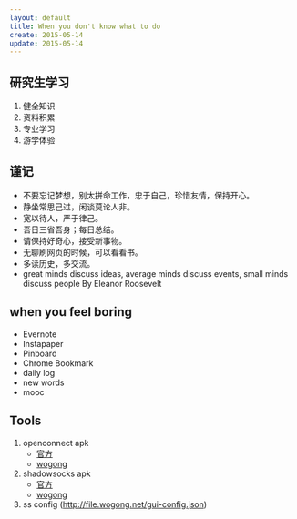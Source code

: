 ```yaml
---
layout: default
title: When you don't know what to do
create: 2015-05-14
update: 2015-05-14
---
```


## 研究生学习
1. 健全知识
2. 资料积累
3. 专业学习
4. 游学体验

## 谨记
- 不要忘记梦想，别太拼命工作，忠于自己，珍惜友情，保持开心。
- 静坐常思己过，闲谈莫论人非。
- 宽以待人，严于律己。
- 吾日三省吾身；每日总结。
- 请保持好奇心，接受新事物。
- 无聊刷网页的时候，可以看看书。
- 多读历史，多交流。 
- great minds discuss ideas, average minds discuss events, small minds discuss people By Eleanor Roosevelt

## when you feel boring
* Evernote
* Instapaper
* Pinboard
* Chrome Bookmark 
* daily log
* new words
* mooc

## Tools
1. openconnect apk
    - [官方](https://f-droid.org/repo/app.openconnect_1029.apk)
    - [wogong](http://file.wogong.net/app.openconnect_1029.apk)
2. shadowsocks apk
    - [官方](https://github.com/shadowsocks/shadowsocks-android/releases)
    - [wogong](http://file.wogong.net/shadowsocks-nightly-2.6.7.apk)
3. ss config (http://file.wogong.net/gui-config.json)